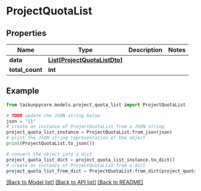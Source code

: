 # ProjectQuotaList


## Properties

Name | Type | Description | Notes
------------ | ------------- | ------------- | -------------
**data** | [**List[ProjectQuotaListDto]**](ProjectQuotaListDto.md) |  | 
**total_count** | **int** |  | 

## Example

```python
from taikunpycore.models.project_quota_list import ProjectQuotaList

# TODO update the JSON string below
json = "{}"
# create an instance of ProjectQuotaList from a JSON string
project_quota_list_instance = ProjectQuotaList.from_json(json)
# print the JSON string representation of the object
print(ProjectQuotaList.to_json())

# convert the object into a dict
project_quota_list_dict = project_quota_list_instance.to_dict()
# create an instance of ProjectQuotaList from a dict
project_quota_list_from_dict = ProjectQuotaList.from_dict(project_quota_list_dict)
```
[[Back to Model list]](../README.md#documentation-for-models) [[Back to API list]](../README.md#documentation-for-api-endpoints) [[Back to README]](../README.md)


